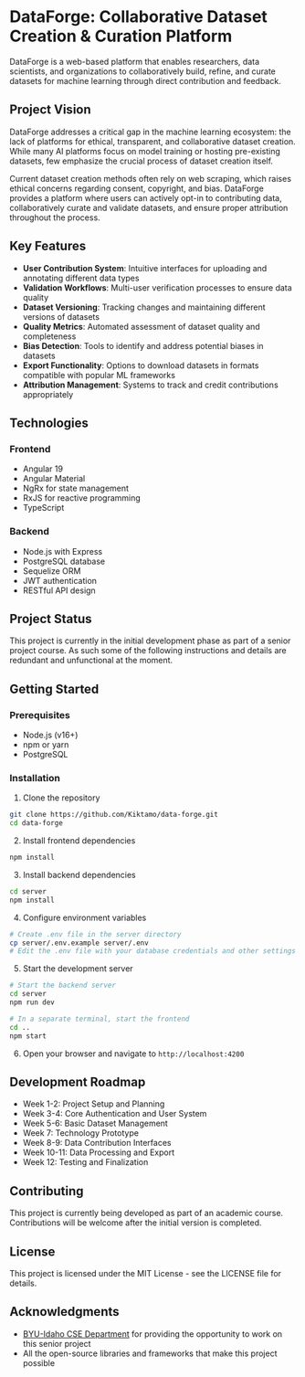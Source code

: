 # DataForge: Collaborative Dataset Creation & Curation Platform

DataForge is a web-based platform that enables researchers, data scientists, and organizations to collaboratively build, refine, and curate datasets for machine learning through direct contribution and feedback.

## Project Vision

DataForge addresses a critical gap in the machine learning ecosystem: the lack of platforms for ethical, transparent, and collaborative dataset creation. While many AI platforms focus on model training or hosting pre-existing datasets, few emphasize the crucial process of dataset creation itself.

Current dataset creation methods often rely on web scraping, which raises ethical concerns regarding consent, copyright, and bias. DataForge provides a platform where users can actively opt-in to contributing data, collaboratively curate and validate datasets, and ensure proper attribution throughout the process.

## Key Features

- **User Contribution System**: Intuitive interfaces for uploading and annotating different data types
- **Validation Workflows**: Multi-user verification processes to ensure data quality
- **Dataset Versioning**: Tracking changes and maintaining different versions of datasets
- **Quality Metrics**: Automated assessment of dataset quality and completeness
- **Bias Detection**: Tools to identify and address potential biases in datasets
- **Export Functionality**: Options to download datasets in formats compatible with popular ML frameworks
- **Attribution Management**: Systems to track and credit contributions appropriately

## Technologies

### Frontend
- Angular 19
- Angular Material
- NgRx for state management
- RxJS for reactive programming
- TypeScript

### Backend
- Node.js with Express
- PostgreSQL database
- Sequelize ORM
- JWT authentication
- RESTful API design

## Project Status

This project is currently in the initial development phase as part of a senior project course. As such some of the following instructions and details are redundant and unfunctional at the moment.

## Getting Started

### Prerequisites
- Node.js (v16+)
- npm or yarn
- PostgreSQL

### Installation

1. Clone the repository
```bash
git clone https://github.com/Kiktamo/data-forge.git
cd data-forge
```

2. Install frontend dependencies
```bash
npm install
```

3. Install backend dependencies
```bash
cd server
npm install
```

4. Configure environment variables
```bash
# Create .env file in the server directory
cp server/.env.example server/.env
# Edit the .env file with your database credentials and other settings
```

5. Start the development server
```bash
# Start the backend server
cd server
npm run dev

# In a separate terminal, start the frontend
cd ..
npm start
```

6. Open your browser and navigate to `http://localhost:4200`

## Development Roadmap

- Week 1-2: Project Setup and Planning
- Week 3-4: Core Authentication and User System
- Week 5-6: Basic Dataset Management
- Week 7: Technology Prototype
- Week 8-9: Data Contribution Interfaces
- Week 10-11: Data Processing and Export
- Week 12: Testing and Finalization

## Contributing

This project is currently being developed as part of an academic course. Contributions will be welcome after the initial version is completed.

## License

This project is licensed under the MIT License - see the LICENSE file for details.

## Acknowledgments

- [BYU-Idaho CSE Department](https://www.byui.edu/computer-science-engineering/) for providing the opportunity to work on this senior project
- All the open-source libraries and frameworks that make this project possible